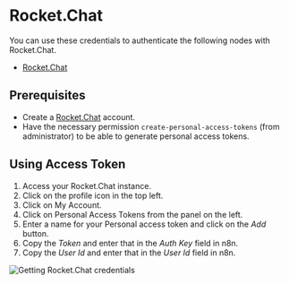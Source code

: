 # Rocket.Chat

You can use these credentials to authenticate the following nodes with Rocket.Chat.

- [Rocket.Chat](/integrations/nodes/n8n-nodes-base.rocketchat/)

## Prerequisites

- Create a [Rocket.Chat](https://rocket.chat/) account.
- Have the necessary permission `create-personal-access-tokens` (from administrator) to be able to generate personal access tokens.

## Using Access Token

1. Access your Rocket.Chat instance.
2. Click on the profile icon in the top left.
3. Click on My Account.
4. Click on Personal Access Tokens from the panel on the left.
5. Enter a name for your Personal access token and click on the *Add* button.
6. Copy the *Token* and enter that in the *Auth Key* field in n8n.
7. Copy the *User Id* and enter that in the *User Id* field in n8n.

![Getting Rocket.Chat credentials](/_images/integrations/credentials/rocketchat/using-access-token.gif)
